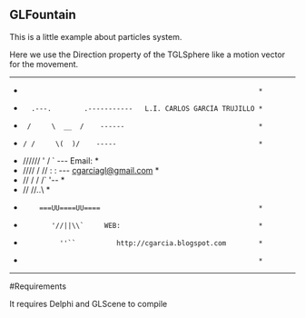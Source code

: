 ## GLFountain

  This is a little example about particles system.

  Here we use the Direction property of the TGLSphere like
  a motion vector for the movement.

  *****************************************************************
  *                                                               *
  *       .---.        .-----------   L.I. CARLOS GARCÍA TRUJILLO *
  *      /     \  __  /    ------                                 *
  *     / /     \(  )/    -----                                   *
  *    //////   ' \/ `   ---    Email:                            *
  *   //// / // :    : ---             cgarciagl@gmail.com        *
  *  // /   /  /`    '--                                          *
  * //          //..\\                                            *
  *         ===UU====UU====                                       *
  *            '//||\\`     WEB:                                  *
  *              ''``          http://cgarcia.blogspot.com        *
  *                                                               *
  *****************************************************************

#Requirements

It requires Delphi and GLScene to compile